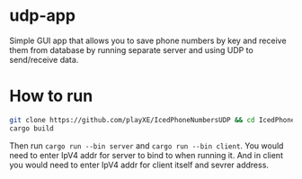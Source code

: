 # udp-app

Simple GUI app that allows you to save phone numbers by key and receive them from database by running separate server and using UDP to send/receive data.

# How to run

```bash
git clone https://github.com/playXE/IcedPhoneNumbersUDP && cd IcedPhoneNumbersUDP
cargo build 
```
Then run `cargo run --bin server` and `cargo run --bin client`. You would need to enter IpV4 addr for server to bind to when running it. And in client you would need to enter IpV4 addr for client itself and sevrer address. 
